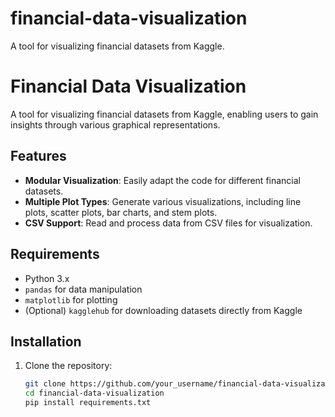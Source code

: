 # financial-data-visualization
A tool for visualizing financial datasets from Kaggle.

# Financial Data Visualization

A tool for visualizing financial datasets from Kaggle, enabling users to gain insights through various graphical representations. 

## Features

- **Modular Visualization**: Easily adapt the code for different financial datasets.
- **Multiple Plot Types**: Generate various visualizations, including line plots, scatter plots, bar charts, and stem plots.
- **CSV Support**: Read and process data from CSV files for visualization.

## Requirements

- Python 3.x
- `pandas` for data manipulation
- `matplotlib` for plotting
- (Optional) `kagglehub` for downloading datasets directly from Kaggle

## Installation

1. Clone the repository:
   ```bash
   git clone https://github.com/your_username/financial-data-visualization.git
   cd financial-data-visualization
   pip install requirements.txt

